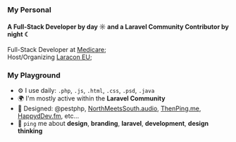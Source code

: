 ### My Personal

#### A Full-Stack Developer by day ☼ and a Laravel Community Contributor by night ☾

Full-Stack Developer at [Medicare](https://medicare.pt?ref=github-caneco);<br>
Host/Organizing [Laracon EU](https://laracon.eu?ref=github-caneco);<br>

### My Playground
- ⚙️ I use daily: `.php`, `.js`, `.html`, `.css`, `.psd`, `.java`
- 🌍 I'm mostly active within the **Laravel Community**
- 💅 Designed: @pestphp, [NorthMeetsSouth.audio](https://www.northmeetssouth.audio), [ThenPing.me](https://thenping.me), [HappydDev.fm](https://www.happydev.fm), etc…
- 💬 `ping` me about **design**, **branding**, **laravel**, **development**, **design thinking**
